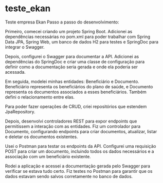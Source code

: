 # teste_ekan
Teste empresa Ekan
Passo a passo do desenvolvimento:

Primeiro, comecei criando um projeto Spring Boot. Adicionei as dependências necessárias no pom.xml para poder trabalhar com Spring Data JPA, Spring Web, um banco de dados H2 para testes e SpringDoc para integrar o Swagger.

Depois, configurei o Swagger para documentar a API. Adicionei as dependências do SpringDoc e criar uma classe de configuração para definir como a documentação seria gerada e onde ela poderia ser acessada.

Em seguida, modelei minhas entidades: Beneficiário e Documento. Beneficiário representa os beneficiários do plano de saúde, e Documento representa os documentos associados a esses beneficiários. Também defini o relacionamento entre elas.

Para poder fazer operações de CRUD, criei repositórios que estendem JpaRepository.

Depois, desenvolvi controladores REST para expor endpoints que permitissem a interação com as entidades. Fiz um controlador para Documento, configurando endpoints para criar documentos, atualizar, listar e deletar os documentos existentes.

Usei o Postman para testar os endpoints da API. Configurei uma requisição POST para criar um documento, incluindo todos os dados necessários e a associação com um beneficiário existente.

Rodei a aplicação e acessei a documentação gerada pelo Swagger para verificar se estava tudo certo. Fiz testes no Postman para garantir que os dados estavam sendo salvos corretamente no banco de dados.

